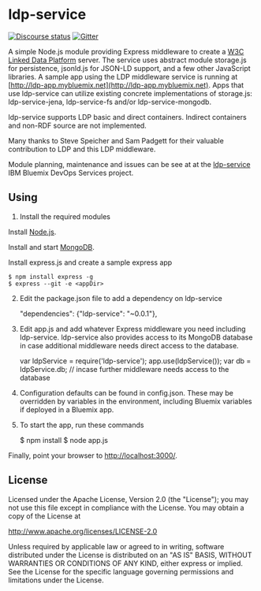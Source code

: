 # ldp-service

[![Discourse status](https://img.shields.io/discourse/https/meta.discourse.org/status.svg)](https://forum.open-services.net/)
[![Gitter](https://img.shields.io/gitter/room/nwjs/nw.js.svg)](https://gitter.im/OSLC/chat)

A simple Node.js module providing Express middleware to create a [W3C Linked Data Platform](http://www.w3.org/2012/ldp) server. The service uses abstract module storage.js for persistence, jsonld.js for JSON-LD support, and a few other JavaScript libraries.  A sample app using the LDP middleware service is running at [http://ldp-app.mybluemix.net](http://ldp-app.mybluemix.net). Apps that use ldp-service can utilize existing concrete implementations of storage.js: ldp-service-jena, ldp-service-fs and/or ldp-service-mongodb. 

ldp-service supports LDP basic and direct containers. Indirect
containers and non-RDF source are not implemented.

Many thanks to Steve Speicher and Sam Padgett for their valuable contribution to LDP and this LDP middleware.

Module planning, maintenance and issues can be see at at the [ldp-service](https://hub.jazz.net/project/jamsden/ldp-service/overview) IBM Bluemix DevOps Services project.


## Using

1) Install the required modules

Install [Node.js](http://nodejs.org). 

Install and start [MongoDB](http://docs.mongodb.org/manual/installation/).

Install express.js and create a sample express app

	$ npm install express -g
	$ express --git -e <appDir>

2) Edit the package.json file to add a dependency on ldp-service

	"dependencies": {"ldp-service": "~0.0.1"},

3) Edit app.js and add whatever Express middleware you need including ldp-service. ldp-service also provides access to its MongoDB database in case additional middleware needs direct access to the database.

	var ldpService = require('ldp-service');
	app.use(ldpService());
	var db = ldpService.db; // incase further middleware needs access to the database

4) Configuration defaults can be found in config.json. These may be overridden by variables in the environment, including Bluemix variables if deployed in a Bluemix app.

5) To start the app, run these commands

    $ npm install
    $ node app.js

Finally, point your browser to
[http://localhost:3000/](http://localhost:3000/).

## License

Licensed under the Apache License, Version 2.0 (the "License");
you may not use this file except in compliance with the License.
You may obtain a copy of the License at

   http://www.apache.org/licenses/LICENSE-2.0

Unless required by applicable law or agreed to in writing, software
distributed under the License is distributed on an "AS IS" BASIS,
WITHOUT WARRANTIES OR CONDITIONS OF ANY KIND, either express or implied.
See the License for the specific language governing permissions and
limitations under the License.
